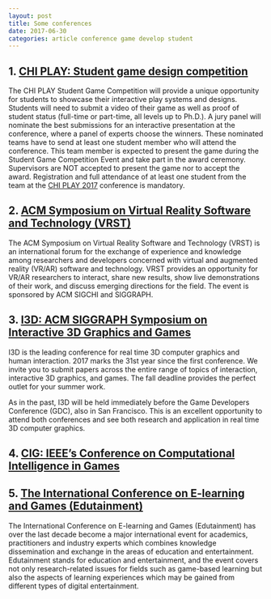 ```yaml
---
layout: post
title: Some conferences
date: 2017-06-30
categories: article conference game develop student
---
```

<!--more-->

## 1. [CHI PLAY: Student game design competition](http://chiplay.acm.org/2017/authors/student-game-design-competition/)
The CHI PLAY Student Game Competition will provide a unique opportunity for students to showcase their interactive play systems and designs. Students will need to submit a video of their game as well as proof of student status (full-time or part-time, all levels up to Ph.D.). A jury panel will nominate the best submissions for an interactive presentation at the conference, where a panel of experts choose the winners. These nominated teams have to send at least one student member who will attend the conference. This team member is expected to present the game during the Student Game Competition Event and take part in the award ceremony. Supervisors are NOT accepted to present the game nor to accept the award. Registration and full attendance of at least one student from the team at the [CHI PLAY 2017](http://chiplay.acm.org/2017/) conference is mandatory.

## 2. [ACM Symposium on Virtual Reality Software and Technology (VRST)](https://vrst.acm.org/vrst2017/)

The ACM Symposium on Virtual Reality Software and Technology (VRST) is an international forum for the exchange of experience and knowledge among researchers and developers concerned with virtual and augmented reality (VR/AR) software and technology. VRST provides an opportunity for VR/AR researchers to interact, share new results, show live demonstrations of their work, and discuss emerging directions for the field. The event is sponsored by ACM SIGCHI and SIGGRAPH.

## 3. [I3D: ACM SIGGRAPH Symposium on Interactive 3D Graphics and Games](https://vrst.acm.org/vrst2017/)

I3D is the leading conference for real time 3D computer graphics and human interaction. 2017 marks the 31st year since the first conference. We invite you to submit papers across the entire range of topics of interaction, interactive 3D graphics, and games. The fall deadline provides the perfect outlet for your summer work.

As in the past, I3D will be held immediately before the Game Developers Conference (GDC), also in San Francisco. This is an excellent opportunity to attend both conferences and see both research and application in real time 3D computer graphics.

## 4. [CIG: IEEE’s Conference on Computational Intelligence in Games](http://www.cig2017.com/)


## 5. [The International Conference on E-learning and Games (Edutainment)](http://edutainment2017.org/index)

The International Conference on E-learning and Games (Edutainment) has over the last decade become a major international event for academics, practitioners and industry experts which combines knowledge dissemination and exchange in the areas of education and entertainment. Edutainment stands for education and entertainment, and the event covers not only research-related issues for fields such as game-based learning but also the aspects of learning experiences which may be gained from different types of digital entertainment.

<script>
  (function(i,s,o,g,r,a,m){i['GoogleAnalyticsObject']=r;i[r]=i[r]||function(){
  (i[r].q=i[r].q||[]).push(arguments)},i[r].l=1*new Date();a=s.createElement(o),
  m=s.getElementsByTagName(o)[0];a.async=1;a.src=g;m.parentNode.insertBefore(a,m)
  })(window,document,'script','https://www.google-analytics.com/analytics.js','ga');

  ga('create', 'UA-85986843-1', 'auto');
  ga('send', 'pageview');

</script>